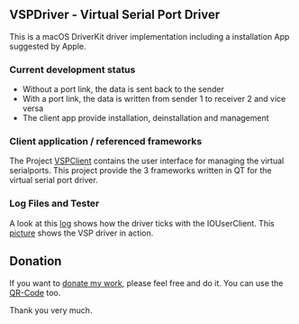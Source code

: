 ## VSPDriver - Virtual Serial Port Driver

This is a macOS DriverKit driver implementation including
a installation App suggested by Apple.
 
### Current development status

- Without a port link, the data is sent back to the sender
- With a port link, the data is written from sender 1 to receiver 2 and vice versa
- The client app provide installation, deinstallation and management

### Client application / referenced frameworks
The Project [VSPClient](https://github.com/britus/VSPClient) contains the user interface for managing the virtual serialports. This project provide the
3 frameworks written in QT for the virtual serial port driver.

### Log Files and Tester

A look at this [log](https://github.com/britus/VSPDriver/blob/master/VSPDriver-Full.log) shows how the driver ticks with the IOUserClient.
This [picture](https://github.com/britus/VSPDriver/blob/master/VSPDriver-Tester.jpg) shows the VSP driver in action.

## Donation

If you want to [donate my work](https://www.paypal.com/donate/?hosted_button_id=4QZT5YLGGW7S4), please feel free and do it.
You can use the [QR-Code](https://github.com/britus/VSPDriver/blob/master/VSPDriver-Donate_Please.png) too.

Thank you very much.
